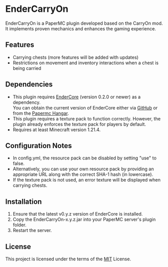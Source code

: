 # EnderCarryOn

EnderCarryOn is a PaperMC plugin developed based on the CarryOn mod. It implements proven mechanics and enhances the gaming experience.

## Features

- Carrying chests (more features will be added with updates)
- Restrictions on movement and inventory interactions when a chest is being carried

## Dependencies

- This plugin requires [EnderCore](https://github.com/Endkind/EnderCore/releases/) (version 0.2.0 or newer) as a dependency.  
  You can obtain the current version of EnderCore either via [GitHub](https://github.com/Endkind/EnderCore/releases/) or from the [Papermc Hangar](https://hangar.papermc.io/Endkind_Ender/EnderCore/versions).
- This plugin requires a texture pack to function correctly. However, the plugin already enforces the texture pack for players by default.
- Requires at least Minecraft version 1.21.4.

## Configuration Notes

- In config.yml, the resource pack can be disabled by setting "use" to false.
- Alternatively, you can use your own resource pack by providing an appropriate URL along with the correct SHA-1 hash (in lowercase).
- If the texture pack is not used, an error texture will be displayed when carrying chests.

## Installation

1. Ensure that the latest v0.y.z version of EnderCore is installed.
2. Copy the EnderCarryOn-x.y.z.jar into your PaperMC server's plugin folder.
3. Restart the server.

## License

This project is licensed under the terms of the [MIT](https://github.com/Endkind/EnderCarryOn/blob/main/LICENSE) License.
